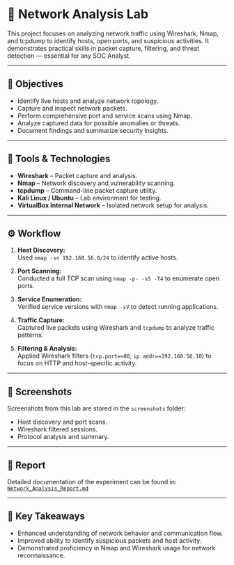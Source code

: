 # 🧠 Network Analysis Lab

This project focuses on analyzing network traffic using Wireshark, Nmap, and tcpdump to identify hosts, open ports, and suspicious activities. It demonstrates practical skills in packet capture, filtering, and threat detection — essential for any SOC Analyst.

---

## 🎯 Objectives
- Identify live hosts and analyze network topology.
- Capture and inspect network packets.
- Perform comprehensive port and service scans using Nmap.
- Analyze captured data for possible anomalies or threats.
- Document findings and summarize security insights.

---

## 🧰 Tools & Technologies
- **Wireshark** – Packet capture and analysis.
- **Nmap** – Network discovery and vulnerability scanning.
- **tcpdump** – Command-line packet capture utility.
- **Kali Linux / Ubuntu** – Lab environment for testing.
- **VirtualBox Internal Network** – Isolated network setup for analysis.

---

## ⚙️ Workflow
1. **Host Discovery:**  
   Used `nmap -sn 192.168.56.0/24` to identify active hosts.

2. **Port Scanning:**  
   Conducted a full TCP scan using `nmap -p- -sS -T4` to enumerate open ports.

3. **Service Enumeration:**  
   Verified service versions with `nmap -sV` to detect running applications.

4. **Traffic Capture:**  
   Captured live packets using Wireshark and `tcpdump` to analyze traffic patterns.

5. **Filtering & Analysis:**  
   Applied Wireshark filters (`tcp.port==80`, `ip.addr==192.168.56.10`) to focus on HTTP and host-specific activity.

---

## 📸 Screenshots
Screenshots from this lab are stored in the `screenshots` folder:
- Host discovery and port scans.
- Wireshark filtered sessions.
- Protocol analysis and summary.

---

## 📄 Report
Detailed documentation of the experiment can be found in:
[`Network_Analysis_Report.md`](./Network_Analysis_Report.md)

---

## 🧩 Key Takeaways
- Enhanced understanding of network behavior and communication flow.
- Improved ability to identify suspicious packets and host activity.
- Demonstrated proficiency in Nmap and Wireshark usage for network reconnaissance.
